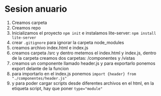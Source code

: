 # Sesion anuario
1. Creamos carpeta
2. Creamos repo
3. Inicializamos el proyecto `npm init` e instalamos lite-server: `npm install lite-server`
4. crear `.gitignore` para ignorar la carpeta node_modules
5. creamos archivo index.html e index.js
6. creamos carpeta /src y dentro metemos el index.html y index.js, dentro de la carpeta creamos dos carpetas: /componentes y /vistas
7. creamos un componente llamado header.js y para exportarlo ponemos export delante de la funcion
8. para importarlo en el index.js ponemos `import {header} from "./componentes/header.js"`
9. y para poder cargar scripts desde diferentes archivos en el html, en la etiqueta script, hay que poner `type="module"`